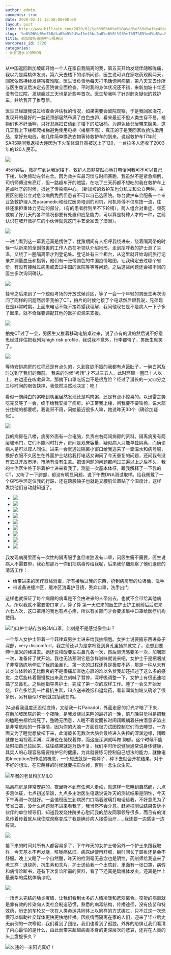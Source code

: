 ```yaml
---
author: admin
comments: true
date: 2020-02-11 13:58:00+00:00
layout: post
link: http://www.billrain.com/2020/02/%e6%96%b0%e5%8a%a0%e5%9d%a1%e4%bc%a0%e6%9f%93%e7%97%85%e4%b8%ad%e5%bf%83%e9%9a%94%e7%a6%bb%e8%ae%b0/
slug: '%e6%96%b0%e5%8a%a0%e5%9d%a1%e4%bc%a0%e6%9f%93%e7%97%85%e4%b8%ad%e5%bf%83%e9%9a%94%e7%a6%bb%e8%ae%b0'
title: 新加坡传染病中心隔离记
wordpress_id: 3726
categories:
- 帐如流水|COMMON
---
```





从中国返回新加坡即开始一个人在家自我隔离的我，第五天开始发烧伴随喉咙痛，我以为是扁桃体发炎，第六天去楼下的诊所问诊，医生说可以在家吃药观察两天，回家依然持续发烧宿夜难眠，医生很负责地每天打电话询问病情，第八天又去诊所与医生商议后决定去医院做全面检查。平时我的身体状况还不错，来新加坡十年还没有住过院，发烧超过三天也是近些年首次。医生帮我叫了针对肺炎疑似的救护车，并给我开了推荐信。







医生已经跟我说过检查会评估我的情况，如果需要会留院观察，于是我回家浇花，发现开的最好的一盆花颈部居然布满了白色虫卵，看来最近不但人类生存不易，植物们也不好活啊，只好忍痛把它请到了楼下的垃圾桶。为避免给邻居带来隐患，这几天我上下楼都爬楼梯避免使用电梯（楼层不高），真正的于是我回家收拾洗漱用品，拿好充电线，和几件简单换洗衣物等待救护车的到来。说起救护车17年前SARS期间我返校大连因为下火车体温升高被送上了120，一台拉多人还收了2003年的120人民币。





![](http://www.billrain.com/billrain/wp-content/uploads/img_8167-768x1024.jpg)





45分钟后，救护车到达我家楼下，救护人员非常贴心地打电话问我可不可以自己下楼，以免惊动左邻右舍。因为救护车最习惯与时间赛跑，我虽然不是紧急病例，司机师傅没有亮灯，但一路超车开的贼猛，在吃了三天药都不想吐的我在救护车上差点吐了的时候，抵达了传染病中心。（新加坡的救护车也分私立和公立两种，主要区别是公立对急诊病例免费但患者不可以自己选医院。每台救护车会配备一个专业急救护理人员paramedic和经过医务培训的司机，司机师傅不仅车技一流，往往还承担重体力劳动的部分，（有的患者胖到坐不下轮椅），两人组合对重症、频死或躺了好几天的各种情况都要有处置和应急能力，可以算是特种人才的一种，之前认识在坡开救护车的小伙伴就凭这门手艺全家去了澳洲）。





![](http://www.billrain.com/billrain/wp-content/uploads/img_8171-768x1024.jpg)





一进门看到这一幕我还真是愣住了，犹豫期间有人招呼我绕进来，绕着隔离带的时候一队新来的全副包裹的工作人员在听领队介绍地形，走到招呼我的护士测了耳温，又绕了一圈隔离带才到登记处。登记处有三个柜台，从这里就开始询问旅行记录并测量血压和指氧，他们有一张带颜色的中国疫情地图，让我确定去过哪个省份，有没有接触过病患或去过中国的医院等等等问题，之后这些问题还会被不同的医生多次询问确认。





![](http://www.billrain.com/billrain/wp-content/uploads/img_8174-769x1024.jpg)





挂号之后来到了一个貌似考场的开放式候诊区，等了一会一个年轻的男医生再次询问了同样的问题然后带我拍了CT，拍片的时候他接了个电话然后跟我说，兄弟现在是非常时期，上面来电话不能不接希望我理解，我问他现在是不是病人一下子多了起来，就不奇怪要调配其他的医护资源来支援。





![](http://www.billrain.com/billrain/wp-content/uploads/img_8176-768x1024.jpg)





拍完CT过了一会，男医生又推着移动电脑桌过来，说了点有的没的然后说不好意思经过评估把我列为high risk profile，我说我不意外，行李都带了，男医生就笑了。







![](http://www.billrain.com/billrain/wp-content/uploads/img_8178-1024x1024.jpg)







等待安排病房的过程还是有点久的，久到食欲不振的我都有点饿肚子，一碗白粥及时送到了我们的面前。 我来的时候“考场”才不过三五人，此时环顾一圈已十人以上，右边还在咳嗽鼻涕，那摘下口罩吃饭岂不是很危险？经过了漫长的一又四分之三秒时间的艰苦抉择，我依然决然地决定：吃！







看似一碗纯白的粥吃到嘴里居然发现还是鸡肉粥，还是有点小惊喜的。以迅雷之势吃完又等了一会，终于给我安排了病房。护工带我上楼，问我要不要轮椅，说大部分住院的都要呢，我说哥不用，问她最近很多人嘛，她说昨天30个（确诊加疑似）。





![](http://www.billrain.com/billrain/wp-content/uploads/img_8181-768x1024.jpg)





我的病房在八楼，病房外面有一台电脑，负责左右两间病房的资料。隔离病房有两层玻璃门，它们不能同时打开，房间是双床容量，疑似病人只能单独隔离，而确诊病人是可以双人同住。进来一会就通过隔离小窗口给我送来了一壶温水和病号服，换好衣服不久医生在外面护士站给我打电话又询问了今天重复的问题，还问我有没有去过开放市场，市场有没有生禽。把该问题的问题都问过三遍以上之后不久，我的主治医生终于带着护士进来看我了，测量一次基本体征，跟我解释了一下我的CT，又听了一下肺部，都没有明显问题，说下午做DNA测试取样。给我佩戴了一个GPS手环定位我的行踪，还在跨股轴子也就是叉腰肌位置贴了个温度计，这样发烧他们自动就知道了。







  * ![](http://www.billrain.com/billrain/wp-content/uploads/img_8182-768x1024.jpg)
  * ![](http://www.billrain.com/billrain/wp-content/uploads/img_8183-1024x768.jpg)
  * ![](http://www.billrain.com/billrain/wp-content/uploads/img_8184-1024x768.jpg)
  * ![](http://www.billrain.com/billrain/wp-content/uploads/img_8186-1024x768.jpg)
  * ![](http://www.billrain.com/billrain/wp-content/uploads/img_8185-1024x768.jpg)
  * ![](http://www.billrain.com/billrain/wp-content/uploads/img_8187-768x1024.jpg)
  * ![](http://www.billrain.com/billrain/wp-content/uploads/img_8202-1024x1024.jpg)
  * ![](http://www.billrain.com/billrain/wp-content/uploads/img_8189-768x1024.jpg)
  * ![](http://www.billrain.com/billrain/wp-content/uploads/img_8190-1024x768.jpg)






我发现病房里面有一次性的隔离服手套但唯独没有口罩，问医生需不需要，医生说病人不需要带，我心想那万一你们把病毒传给我呢，后来我仔细观察了他们退房的清洁工作：







  * 给带进来的医疗器械消毒，所有接触过我的东西，扔到病房里的垃圾桶，洗手
  * 带设备进缓冲区，缓冲区消毒护目镜，丢弃口罩，洗手出门






这样也就保证了每个病房的病毒是不会由进来的人带出去，也就不会带给其他病人，所以我就不需要带口罩了。算了算 第一天进来的医生护士护工前前后后进来六七人次，这口罩用的我也有点心疼，所以有关部门才会要求集中口罩给医疗机构使用。





![](http://www.billrain.com/billrain/wp-content/uploads/img_8227-1-768x1024.jpg)门口护士站存放的3M口罩，此刻是不是感觉像金山？





一个华人女护士带着一个菲律宾男护士进来给我抽细胞。女护士说要插东西进鼻子深部，very discomfort，我之前还以为是拿棉签到鼻孔里捅捅就完了，没想到要伸十厘米的棒进去。她还说核酸要左右鼻孔各一次，然后测流感要多一次，加咽部一次，准备好了就开始。我也无法预测它是怎样滋味就说来吧，女护士于是把咽拭子非常熟练地伸进了我的坐鼻孔，第一次的过程还真是极度不适，那是一种从未有过类似体验的无比酸爽的不是很痛却直达心扉的难以名状我却还描述了这么多的感觉，之后旋转着慢慢拔出来我立刻喊了暂停，深呼吸调整一下，女护士有很迅速地插了又鼻孔。之后她指导男护士，完成了第一次的取样工作。睡了一会又开始发烧，17点多给我一片看抗生素，18点送来晚饭和退烧药，看新闻新加坡又确诊了很多例，另有疑似181例就包括我在内。







24点看我温度还没彻底降，又给我一片Panadol，外面走廊的灯光才暗了下来，在新加坡医院的第一个夜晚，是我发烧以来睡的最好的一晚，前几晚只觉得是把我的瞌睡虫都给烧死了，整晚无困意，人睡不着觉而长时间闭眼躺着任由潜意识溢出是非常危险的一件事情，因为你的大脑一方面在极力试图控制它们而去睡觉，一方面又为了睡觉想放松下来，此消彼长无数次大脑会最终进入失控的深渊边缘，闭眼就像在凝视着深渊，深渊也在凝视着你，而这座深渊就叫做 抑郁。这个时候不能及时把自己拉回来，往往结果就是万劫不复，我们平时所说健康通常说身体健康，其实人的心理容易需要维护它的健康，为此就要练习控制自己想法的能力，就像电影Inception所传递的概念，一个想法就是一颗种子，种下去就会开花结果，对于不好的想法，在它萌芽的时候就要把它杀掉，否则一念生众生灭。





![](http://www.billrain.com/billrain/wp-content/uploads/img_8205-1-768x1024.jpg)早餐的老鼠粉加MILO





隔离病房是非常安静的，夜里听不到有任何人走动，就这样一觉睡到自然醒，六点多测体征，七点初送早饭，九点多主治医生电话说说昨天的测试结果是阴性，今天下午再测一次就好。一会值班医生到病房门口隔着玻璃打电话给我，不好意思为了节省口罩，没什么问题就不进来看我了，我当然不会介意。赶紧把测试结果告诉小伙伴的单位领导们，知道我发烧住院关心慰问我的朋友同事领导很多，而且有的消息传着传着就从我住院观察变成了我是确诊病人接受治疗……我还要一边感谢一边辟谣。





![](http://www.billrain.com/billrain/wp-content/uploads/img_8207-1024x768.jpg)





接下来的时间对所有人都容易多了，下午昨天的女护士带另外一个护士来跟我取样，今天基本不再发烧，喉咙痛依旧。病床纵使再舒服，躺时间长了颈椎还是会不舒服。晚上又睡了一个自然醒，昨天的检测毫无悬念也是阴性，药剂师给我送来了老三样：退烧药、抗生素和含片，护士送给我一个出院封，里面有一张口罩，病假和病情诊断书，还有下次复诊所需的资料，看了下还真是扁桃体发炎，还真是世上最豪华的扁桃体确诊呢。





![](http://www.billrain.com/billrain/wp-content/uploads/img_8226-717x1024.jpg)





一场尚未完结的肺炎疫情，让我们看到太多的人情冷暖和悲欢离合。狡猾的病毒就是靠有效的传染向人类社会制造恐慌，熟悉的病毒结构，传播途径，没有疫苗和特效药，历史的车轮又一次在人类命运共同体上以同样的方式碾过，只不过这一次恐慌可以借助社交媒体更快更快地传播。因疫情而隔离在家的人们，迎来了毕业后史无前例的一次寒假，我们看到了团结，我们也看到了孤独。外界的恐惧让我们看清了内心最怕的是什么，由此而带来超越病毒本身的更深层次的悲哀，还将在人类的头上盘旋多久？





![](http://www.billrain.com/billrain/wp-content/uploads/img_8235-769x1024.jpg)久违的一米阳光真好！

